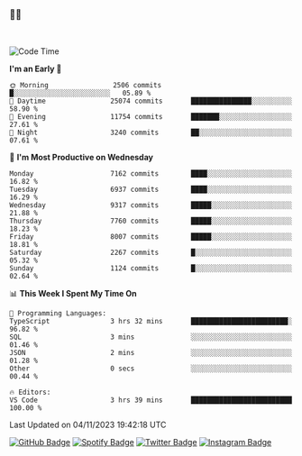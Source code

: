 ### 🤙🍺

<!-- <a href="https://github-readme-stats.vercel.app/api?username=hzak2xx&count_private=true&show_icons=true&theme=dracula">
  <img align="center" src="https://github-readme-stats.vercel.app/api?username=hzak2xx&count_private=true&show_icons=true&theme=dracula" />
</a>
</br> -->
</br>

<!--START_SECTION:waka-->
![Code Time](http://img.shields.io/badge/Code%20Time-2%2C888%20hrs%205%20mins-blue)

**I'm an Early 🐤** 

```text
🌞 Morning                2506 commits        █░░░░░░░░░░░░░░░░░░░░░░░░   05.89 % 
🌆 Daytime                25074 commits       ███████████████░░░░░░░░░░   58.90 % 
🌃 Evening                11754 commits       ███████░░░░░░░░░░░░░░░░░░   27.61 % 
🌙 Night                  3240 commits        ██░░░░░░░░░░░░░░░░░░░░░░░   07.61 % 
```
📅 **I'm Most Productive on Wednesday** 

```text
Monday                   7162 commits        ████░░░░░░░░░░░░░░░░░░░░░   16.82 % 
Tuesday                  6937 commits        ████░░░░░░░░░░░░░░░░░░░░░   16.29 % 
Wednesday                9317 commits        █████░░░░░░░░░░░░░░░░░░░░   21.88 % 
Thursday                 7760 commits        █████░░░░░░░░░░░░░░░░░░░░   18.23 % 
Friday                   8007 commits        █████░░░░░░░░░░░░░░░░░░░░   18.81 % 
Saturday                 2267 commits        █░░░░░░░░░░░░░░░░░░░░░░░░   05.32 % 
Sunday                   1124 commits        █░░░░░░░░░░░░░░░░░░░░░░░░   02.64 % 
```


📊 **This Week I Spent My Time On** 

```text
💬 Programming Languages: 
TypeScript               3 hrs 32 mins       ████████████████████████░   96.82 % 
SQL                      3 mins              ░░░░░░░░░░░░░░░░░░░░░░░░░   01.46 % 
JSON                     2 mins              ░░░░░░░░░░░░░░░░░░░░░░░░░   01.28 % 
Other                    0 secs              ░░░░░░░░░░░░░░░░░░░░░░░░░   00.44 % 

🔥 Editors: 
VS Code                  3 hrs 39 mins       █████████████████████████   100.00 % 
```


 Last Updated on 04/11/2023 19:42:18 UTC
<!--END_SECTION:waka-->

[![GitHub Badge](https://img.shields.io/badge/GitHub-100000?style=for-the-badge&logo=github&logoColor=white)](https://github.com/hzak2xx)
[![Spotify Badge](https://img.shields.io/badge/Spotify-1ED760?&style=for-the-badge&logo=spotify&logoColor=white)](https://open.spotify.com/user/uf90s6sbbh75a1mt44clkhkvf)
[![Twitter Badge](https://img.shields.io/badge/Twitter-1DA1F2?style=for-the-badge&logo=twitter&logoColor=white)](https://twitter.com/hzak2xx)
[![Instagram Badge](https://img.shields.io/badge/Instagram-E4405F?style=for-the-badge&logo=instagram&logoColor=white)](https://www.instagram.com/hzak2xx/)

